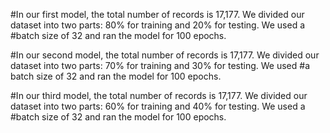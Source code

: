 #In our first model, the total number of records is 17,177. We divided our dataset into two parts: 80% for training and 20% for testing. We used a #batch size of 32 and ran the model for 100 epochs.

#In our second model, the total number of records is 17,177. We divided our dataset into two parts: 70% for training and 30% for testing. We used #a batch size of 32 and ran the model for 100 epochs.


#In our third model, the total number of records is 17,177. We divided our dataset into two parts: 60% for training and 40% for testing. We used a #batch size of 32 and ran the model for 100 epochs.
